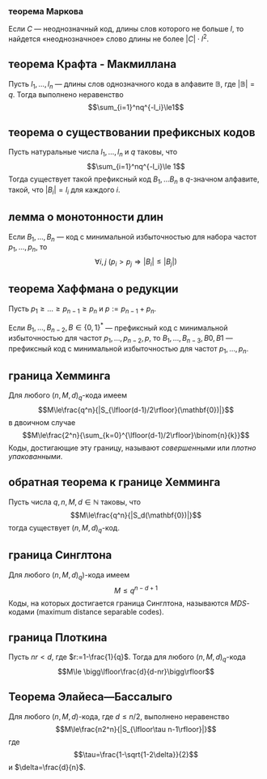 ### теорема Маркова

Если $C$ — неоднозначный код, длины слов которого не больше $l$, то найдется «неоднозначное» слово длины не более $|C|\cdot l^2$.

## теорема Крафта - Макмиллана

Пусть $l_1,\ldots,l_n$ — длины слов однозначного кода в алфавите $\mathbb{B}$, где $|\mathbb{B}|=q$.
Тогда выполнено неравенство
$$\sum_{i=1}^nq^{-l_i}\le1$$
## теорема о существовании префиксных кодов

Пусть натуральные числа $l_1,\ldots, l_n$ и $q$ таковы, что
$$\sum_{i=1}^nq^{-l_i}\le 1$$
Тогда существует такой префиксный код $B_1, \ldots B_n$ в $q$-значном алфавите, такой, что $|B_i|=l_i$ для каждого $i$.

## лемма о монотонности длин

Если $B_1,\ldots,B_n$ — код с минимальной избыточностью для набора частот $p_1,\ldots,p_n$, то
$$\forall i,j \ \big(p_i>p_j\Rightarrow|B_i|\le|B_j|\big)$$
## теорема Хаффмана о редукции

Пусть $p_1\ge\ldots\ge p_{n-1}\ge p_n$ и $p:=p_{n-1}+p_n$.

Если $B_1, \ldots, B_{n-2}, B\in\{0,1\}^\ast$ — префиксный код с минимальной избыточностью для частот $p_1, \ldots, p_{n-2}, p$, то $B_1, \ldots, B_{n-3}, B0, B1$ — префиксный код с минимальной избыточностью для частот  $p_1, \ldots, p_n$.

## граница Хемминга

Для любого $(n, M, d)_q$-кода имеем
$$M\le\frac{q^n}{|S_{\lfloor(d-1)/2\rfloor}(\mathbf{0})|}$$
в двоичном случае
$$M\le\frac{2^n}{\sum_{k=0}^{\lfloor(d-1)/2\rfloor}\binom{n}{k}}$$
Коды, достигающие эту границу, называют *совершенными* или *плотно упакованными*.

## обратная теорема к границе Хемминга

Пусть числа $q,n,M,d\in \mathbb{N}$ таковы, что
$$M\le\frac{q^n}{|S_d(\mathbf{0})|}$$
тогда существует $(n,M,d)_q$-код.

## граница Синглтона

Для любого $(n, M, d)_q)$-кода имеем
$$M\le q^{n-d+1}$$
Коды, на которых достигается граница Синглтона, называются $MDS$-кодами (maximum distance separable codes).

## граница Плоткина

Пусть $nr<d$, где $r:=1-\frac{1}{q}$. Тогда для любого $(n, M, d)_q$-кода
$$M\le \bigg\lfloor\frac{d}{d-nr}\bigg\rfloor$$
## Теорема Элайеса—Бассалыго

Для любого $(n, M, d)$-кода, где $d\le n/2$, выполнено неравенство
$$M\le\frac{n2^n}{|S_{\lfloor\tau n-1\rfloor}|}$$
где 
$$\tau=\frac{1-\sqrt{1-2\delta}}{2}$$
и $\delta=\frac{d}{n}$.